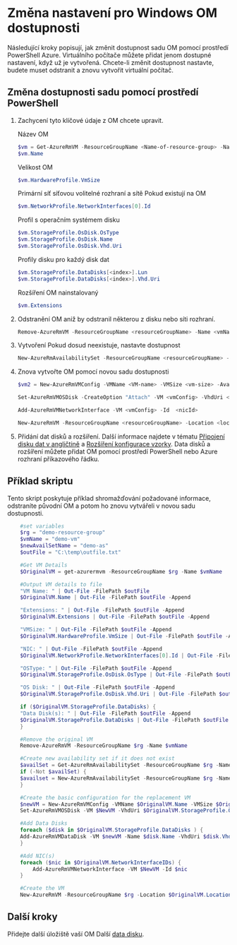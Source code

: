 <properties
    pageTitle="Změna nastavení dostupnost VMs | Microsoft Azure"
    description="Naučte se změnit dostupnost nastavení pro svůj virtuálních počítačích pomocí prostředí PowerShell Azure a nasazení modelu správce prostředků."
    keywords=""
    services="virtual-machines-windows"
    documentationCenter=""
    authors="Drewm3"
    manager="timlt"
    editor=""
    tags="azure-resource-manager"/>
<tags
    ms.service="virtual-machines-windows"
    ms.workload="infrastructure-services"
    ms.tgt_pltfrm="vm-windows"
    ms.devlang="na"
    ms.topic="article"
    ms.date="09/15/2016"
    ms.author="drewm"/>



# <a name="change-the-availability-set-for-a-windows-vm"></a>Změna nastavení pro Windows OM dostupnosti

Následující kroky popisují, jak změnit dostupnost sadu OM pomocí prostředí PowerShell Azure. Virtuálního počítače můžete přidat jenom dostupné nastavení, když už je vytvořená. Chcete-li změnit dostupnost nastavte, budete muset odstranit a znovu vytvořit virtuální počítač. 

## <a name="change-the-availability-set-using-powershell"></a>Změna dostupnosti sadu pomocí prostředí PowerShell

1. Zachycení tyto klíčové údaje z OM chcete upravit.

    Název OM
    
    ```powershell
    $vm = Get-AzureRmVM -ResourceGroupName <Name-of-resource-group> -Name <name-of-VM>
    $vm.Name
    ```
 
    Velikost OM
    
    ```powershell
    $vm.HardwareProfile.VmSize
    ```

    Primární síť síťovou volitelné rozhraní a sítě Pokud existují na OM
    
    ```powershell
    $vm.NetworkProfile.NetworkInterfaces[0].Id
    ```

    Profil s operačním systémem disku

    ```powershell
    $vm.StorageProfile.OsDisk.OsType
    $vm.StorageProfile.OsDisk.Name
    $vm.StorageProfile.OsDisk.Vhd.Uri
    ```

    Profily disku pro každý disk dat 
    
    ```powershell
    $vm.StorageProfile.DataDisks[<index>].Lun
    $vm.StorageProfile.DataDisks[<index>].Vhd.Uri
    ```

    Rozšíření OM nainstalovaný 
    
    ```powershell
    $vm.Extensions
    ```

2. Odstranění OM aniž by odstranil některou z disku nebo síti rozhraní.

    ```powershell
    Remove-AzureRmVM -ResourceGroupName <resourceGroupName> -Name <vmName> 
    ```

3. Vytvoření Pokud dosud neexistuje, nastavte dostupnost

    ```powershell
    New-AzureRmAvailabilitySet -ResourceGroupName <resourceGroupName> -Name <availabilitySetName> -Location "<location>" 
    ```

4. Znova vytvořte OM pomocí novou sadu dostupnosti

    ```powershell
    $vm2 = New-AzureRmVMConfig -VMName <VM-name> -VMSize <vm-size> -AvailabilitySetId <availability-set-id>

    Set-AzureRmVMOSDisk -CreateOption "Attach" -VM <vmConfig> -VhdUri <osDiskURI> -Name <osDiskName> [-Windows | -Linux]

    Add-AzureRmVMNetworkInterface -VM <vmConfig> -Id  <nicId> 

    New-AzureRmVM -ResourceGroupName <resourceGroupName> -Location <location> -VM <vmConfig>
    ``` 

5. Přidání dat disků a rozšíření. Další informace najdete v tématu [Připojení disku dat v angličtině](virtual-machines-windows-attach-disk-portal.md) a [Rozšíření konfigurace vzorky](virtual-machines-windows-extensions-configuration-samples.md). Data disků a rozšíření můžete přidat OM pomocí prostředí PowerShell nebo Azure rozhraní příkazového řádku.

## <a name="example-script"></a>Příklad skriptu

Tento skript poskytuje příklad shromažďování požadované informace, odstraníte původní OM a potom ho znovu vytvářeli v novou sadu dostupnosti.

```powershell
    #set variables
    $rg = "demo-resource-group"
    $vmName = "demo-vm"
    $newAvailSetName = "demo-as"
    $outFile = "C:\temp\outfile.txt"

    #Get VM Details
    $OriginalVM = get-azurermvm -ResourceGroupName $rg -Name $vmName

    #Output VM details to file
    "VM Name: " | Out-File -FilePath $outFile 
    $OriginalVM.Name | Out-File -FilePath $outFile -Append

    "Extensions: " | Out-File -FilePath $outFile -Append
    $OriginalVM.Extensions | Out-File -FilePath $outFile -Append

    "VMSize: " | Out-File -FilePath $outFile -Append
    $OriginalVM.HardwareProfile.VmSize | Out-File -FilePath $outFile -Append

    "NIC: " | Out-File -FilePath $outFile -Append
    $OriginalVM.NetworkProfile.NetworkInterfaces[0].Id | Out-File -FilePath $outFile -Append

    "OSType: " | Out-File -FilePath $outFile -Append
    $OriginalVM.StorageProfile.OsDisk.OsType | Out-File -FilePath $outFile -Append

    "OS Disk: " | Out-File -FilePath $outFile -Append
    $OriginalVM.StorageProfile.OsDisk.Vhd.Uri | Out-File -FilePath $outFile -Append

    if ($OriginalVM.StorageProfile.DataDisks) {
    "Data Disk(s): " | Out-File -FilePath $outFile -Append
    $OriginalVM.StorageProfile.DataDisks | Out-File -FilePath $outFile -Append
    }

    #Remove the original VM
    Remove-AzureRmVM -ResourceGroupName $rg -Name $vmName

    #Create new availability set if it does not exist
    $availSet = Get-AzureRmAvailabilitySet -ResourceGroupName $rg -Name $newAvailSetName -ErrorAction Ignore
    if (-Not $availSet) {
    $availset = New-AzureRmAvailabilitySet -ResourceGroupName $rg -Name $newAvailSetName -Location $OriginalVM.Location
    }

    #Create the basic configuration for the replacement VM
    $newVM = New-AzureRmVMConfig -VMName $OriginalVM.Name -VMSize $OriginalVM.HardwareProfile.VmSize -AvailabilitySetId $availSet.Id
    Set-AzureRmVMOSDisk -VM $NewVM -VhdUri $OriginalVM.StorageProfile.OsDisk.Vhd.Uri  -Name $OriginalVM.Name -CreateOption Attach -Windows

    #Add Data Disks
    foreach ($disk in $OriginalVM.StorageProfile.DataDisks ) { 
    Add-AzureRmVMDataDisk -VM $newVM -Name $disk.Name -VhdUri $disk.Vhd.Uri -Caching $disk.Caching -Lun $disk.Lun -CreateOption Attach -DiskSizeInGB $disk.DiskSizeGB
    }

    #Add NIC(s)
    foreach ($nic in $OriginalVM.NetworkInterfaceIDs) {
        Add-AzureRmVMNetworkInterface -VM $NewVM -Id $nic
    }

    #Create the VM
    New-AzureRmVM -ResourceGroupName $rg -Location $OriginalVM.Location -VM $NewVM -DisableBginfoExtension
```

## <a name="next-steps"></a>Další kroky

Přidejte další úložiště vaší OM Další [data disku](virtual-machines-windows-attach-disk-portal.md).

